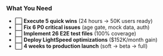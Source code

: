 ### What You Need

- ⬜ **Execute 5 quick wins** (24 hours → 50K users ready)
- ⬜ **Fix 6 P0 critical issues** (age gate, mock data, auth)
- ⬜ **Implement 26 E2E test files** (100% coverage)
- ⬜ **Deploy LightSpeed optimizations** ($152K/month gain)
- ⬜ **4 weeks to production launch** (soft → beta → full)

